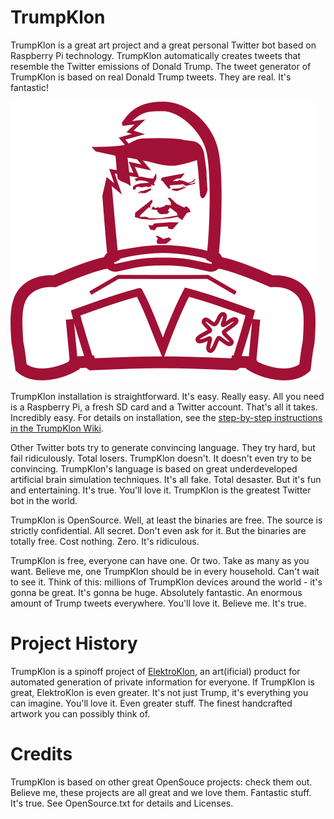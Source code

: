 # TrumpKlon

TrumpKlon is a great art project and a great personal Twitter bot based on Raspberry Pi technology.
TrumpKlon automatically creates tweets that resemble the Twitter emissions of Donald Trump.
The tweet generator of TrumpKlon is based on real Donald Trump tweets. 
They are real. It's fantastic!  

![TrumpKlon](https://github.com/blinkgestalten/TrumpKlon/blob/master/Images/TrumpKlonLogo.png) 

TrumpKlon installation is straightforward. It's easy. Really easy.
All you need is a Raspberry Pi, a fresh SD card and a Twitter account. 
That's all it takes. Incredibly easy.
For details on installation, see the [step-by-step instructions in the TrumpKlon Wiki](https://github.com/blinkgestalten/TrumpKlon/wiki/TrumpKlon-Installation).


Other Twitter bots try to generate convincing language.
They try hard, but fail ridiculously. Total losers. 
TrumpKlon doesn't. It doesn't even try to be convincing. 
TrumpKlon's language is based on great underdeveloped 
artificial brain simulation techniques. It's all fake. Total desaster. 
But it's fun and entertaining. It's true. You'll love it.
TrumpKlon is the greatest Twitter bot in the world.


TrumpKlon is OpenSource. Well, at least the binaries are free. 
The source is strictly confidential. All secret. Don't even ask for it.
But the binaries are totally free. Cost nothing. Zero. It's ridiculous.

TrumpKlon is free, everyone can have one. Or two. Take as many as you want.
Believe me, one TrumpKlon should be in every household. Can't wait to see it.
Think of this: millions of TrumpKlon devices around the world - it's gonna be great.
It's gonna be huge. Absolutely fantastic. 
An enormous amount of Trump tweets everywhere. You'll love it. Believe me. It's true.

# Project History

TrumpKlon is a spinoff project of [ElektroKlon](http://www.elektroklon.de/index_english.html), 
an art(ificial) product for automated generation of private information for everyone. 
If TrumpKlon is great, ElektroKlon is even greater. 
It's not just Trump, it's everything you can imagine. 
You'll love it. Even greater stuff. The finest handcrafted artwork you can possibly think of.

# Credits

TrumpKlon is based on other great OpenSouce projects: check them out. 
Believe me, these projects are all great and we love them. Fantastic stuff. It's true. 
See OpenSource.txt for details and Licenses.
